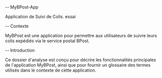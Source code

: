 -- MyBPost-App
 
Application de Suivi de Colis. essai

--  Contexte

MyBPost est une application  pour permettre aux utilisateurs de 
suivre leurs colis expédiés via le service postal BPost.

--  Introduction

Ce dossier d'analyse est conçu pour décrire les fonctionnalités 
principales de l'application MyBPost, ainsi que pour fournir un glossaire 
des termes utilisés dans le contexte de cette application.

